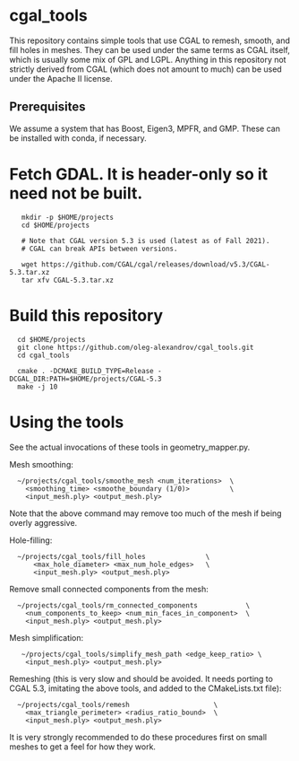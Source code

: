 # cgal_tools

This repository contains simple tools that use CGAL to remesh, smooth,
and fill holes in meshes. They can be used under the same terms as
CGAL itself, which is usually some mix of GPL and LGPL. Anything in
this repository not strictly derived from CGAL (which does not amount
to much) can be used under the Apache II license.

## Prerequisites

We assume a system that has Boost, Eigen3, MPFR, and GMP. These can be
installed with conda, if necessary.

# Fetch GDAL. It is header-only so it need not be built.

```
   mkdir -p $HOME/projects
   cd $HOME/projects
   
   # Note that CGAL version 5.3 is used (latest as of Fall 2021). 
   # CGAL can break APIs between versions.

   wget https://github.com/CGAL/cgal/releases/download/v5.3/CGAL-5.3.tar.xz
   tar xfv CGAL-5.3.tar.xz

```

# Build this repository

```
  cd $HOME/projects
  git clone https://github.com/oleg-alexandrov/cgal_tools.git 
  cd cgal_tools 

  cmake . -DCMAKE_BUILD_TYPE=Release -DCGAL_DIR:PATH=$HOME/projects/CGAL-5.3
  make -j 10
```

# Using the tools

See the actual invocations of these tools in geometry_mapper.py.

Mesh smoothing:

```
  ~/projects/cgal_tools/smoothe_mesh <num_iterations>  \
    <smoothing_time> <smoothe_boundary (1/0)>          \
    <input_mesh.ply> <output_mesh.ply>

```

Note that the above command may remove too much of the mesh if being
overly aggressive.

Hole-filling:

```
  ~/projects/cgal_tools/fill_holes               \
      <max_hole_diameter> <max_num_hole_edges>   \
      <input_mesh.ply> <output_mesh.ply>
```

Remove small connected components from the mesh:

```
  ~/projects/cgal_tools/rm_connected_components            \
    <num_components_to_keep> <num_min_faces_in_component>  \
    <input_mesh.ply> <output_mesh.ply>
```

Mesh simplification:

```
   ~/projects/cgal_tools/simplify_mesh_path <edge_keep_ratio> \
    <input_mesh.ply> <output_mesh.ply>
```

Remeshing (this is very slow and should be avoided. It needs porting
to CGAL 5.3, imitating the above tools, and added to the
CMakeLists.txt file):
 
```
  ~/projects/cgal_tools/remesh                     \
    <max_triangle_perimeter> <radius_ratio_bound>  \
    <input_mesh.ply> <output_mesh.ply> 
```

It is very strongly recommended to do these procedures first on small
meshes to get a feel for how they work.

